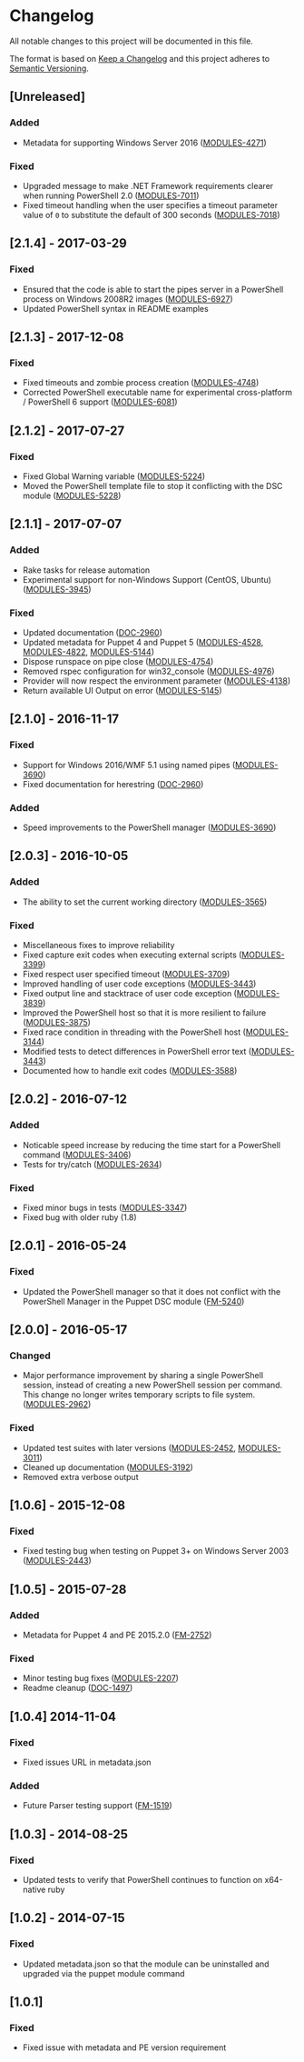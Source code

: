 # Changelog

All notable changes to this project will be documented in this file.

The format is based on [Keep a Changelog](http://keepachangelog.com/en/1.0.0/) and this project adheres to [Semantic Versioning](http://semver.org/spec/v2.0.0.html).

## [Unreleased]

### Added

- Metadata for supporting Windows Server 2016 ([MODULES-4271](https://tickets.puppetlabs.com/browse/MODULES-4271))

### Fixed

- Upgraded message to make .NET Framework requirements clearer when running PowerShell 2.0 ([MODULES-7011](https://tickets.puppetlabs.com/browse/MODULES-7011))
- Fixed timeout handling when the user specifies a timeout parameter value of `0` to substitute the default of 300 seconds ([MODULES-7018](https://tickets.puppetlabs.com/browse/MODULES-7018))

## [2.1.4] - 2017-03-29

### Fixed

- Ensured that the code is able to start the pipes server in a PowerShell process on Windows 2008R2 images ([MODULES-6927](https://tickets.puppetlabs.com/browse/MODULES-6927))
- Updated PowerShell syntax in README examples

## [2.1.3] - 2017-12-08

### Fixed

- Fixed timeouts and zombie process creation ([MODULES-4748](https://tickets.puppetlabs.com/browse/MODULES-4748))
- Corrected PowerShell executable name for experimental cross-platform / PowerShell 6 support ([MODULES-6081](https://tickets.puppetlabs.com/browse/MODULES-6081))

## [2.1.2] - 2017-07-27

### Fixed

- Fixed Global Warning variable ([MODULES-5224](https://tickets.puppetlabs.com/browse/MODULES-5224))
- Moved the PowerShell template file to stop it conflicting with the DSC module ([MODULES-5228](https://tickets.puppetlabs.com/browse/MODULES-5228))

## [2.1.1] - 2017-07-07

### Added

- Rake tasks for release automation
- Experimental support for non-Windows Support (CentOS, Ubuntu) ([MODULES-3945](https://tickets.puppetlabs.com/browse/MODULES-3945))

### Fixed

- Updated documentation ([DOC-2960](https://tickets.puppetlabs.com/browse/DOC-2960))
- Updated metadata for Puppet 4 and Puppet 5 ([MODULES-4528](https://tickets.puppetlabs.com/browse/MODULES-4528), [MODULES-4822](https://tickets.puppetlabs.com/browse/MODULES-4822), [MODULES-5144](https://tickets.puppetlabs.com/browse/MODULES-5144))
- Dispose runspace on pipe close ([MODULES-4754](https://tickets.puppetlabs.com/browse/MODULES-4754))
- Removed rspec configuration for win32_console ([MODULES-4976](https://tickets.puppetlabs.com/browse/MODULES-4976))
- Provider will now respect the environment parameter ([MODULES-4138](https://tickets.puppetlabs.com/browse/MODULES-4138))
- Return available UI Output on error ([MODULES-5145](https://tickets.puppetlabs.com/browse/MODULES-5145))

## [2.1.0] - 2016-11-17

### Fixed

- Support for Windows 2016/WMF 5.1 using named pipes ([MODULES-3690](https://tickets.puppetlabs.com/browse/MODULES-3690))
- Fixed documentation for herestring ([DOC-2960](https://tickets.puppetlabs.com/browse/DOC-2960))

### Added

- Speed improvements to the PowerShell manager ([MODULES-3690](https://tickets.puppetlabs.com/browse/MODULES-3690))

## [2.0.3] - 2016-10-05

### Added

- The ability to set the current working directory ([MODULES-3565](https://tickets.puppetlabs.com/browse/MODULES-3565))

### Fixed

- Miscellaneous fixes to improve reliability
- Fixed capture exit codes when executing external scripts ([MODULES-3399](https://tickets.puppetlabs.com/browse/MODULES-3399))
- Fixed respect user specified timeout ([MODULES-3709](https://tickets.puppetlabs.com/browse/MODULES-3709))
- Improved handling of user code exceptions ([MODULES-3443](https://tickets.puppetlabs.com/browse/MODULES-3443))
- Fixed output line and stacktrace of user code exception ([MODULES-3839](https://tickets.puppetlabs.com/browse/MODULES-3839))
- Improved the PowerShell host so that it is more resilient to failure ([MODULES-3875](https://tickets.puppetlabs.com/browse/MODULES-3875))
- Fixed race condition in threading with the PowerShell host ([MODULES-3144](https://tickets.puppetlabs.com/browse/MODULES-3144))
- Modified tests to detect differences in PowerShell error text ([MODULES-3443](https://tickets.puppetlabs.com/browse/MODULES-3443))
- Documented how to handle exit codes ([MODULES-3588](https://tickets.puppetlabs.com/browse/MODULES-3588))

## [2.0.2] - 2016-07-12

### Added

- Noticable speed increase by reducing the time start for a PowerShell command ([MODULES-3406](https://tickets.puppetlabs.com/browse/MODULES-3406))
- Tests for try/catch ([MODULES-2634](https://tickets.puppetlabs.com/browse/MODULES-2634))

### Fixed

- Fixed minor bugs in tests ([MODULES-3347](https://tickets.puppetlabs.com/browse/MODULES-3347))
- Fixed bug with older ruby (1.8)

## [2.0.1] - 2016-05-24

### Fixed

- Updated the PowerShell manager so that it does not conflict with the PowerShell Manager in the Puppet DSC module ([FM-5240](https://tickets.puppetlabs.com/browse/FM-5240))

## [2.0.0] - 2016-05-17

### Changed

- Major performance improvement by sharing a single PowerShell session, instead of creating a new PowerShell session per command. This change no longer writes temporary scripts to file system. ([MODULES-2962](https://tickets.puppetlabs.com/browse/MODULES-2962))

### Fixed

- Updated test suites with later versions ([MODULES-2452](https://tickets.puppetlabs.com/browse/MODULES-2452), [MODULES-3011](https://tickets.puppetlabs.com/browse/MODULES-3011))
- Cleaned up documentation ([MODULES-3192](https://tickets.puppetlabs.com/browse/MODULES-3192))
- Removed extra verbose output 

## [1.0.6] - 2015-12-08

### Fixed

- Fixed testing bug when testing on Puppet 3+ on Windows Server 2003 ([MODULES-2443](https://tickets.puppetlabs.com/browse/MODULES-2443))

## [1.0.5] - 2015-07-28

### Added

- Metadata for Puppet 4 and PE 2015.2.0 ([FM-2752](https://tickets.puppetlabs.com/browse/FM-2752))

### Fixed

- Minor testing bug fixes ([MODULES-2207](https://tickets.puppetlabs.com/browse/MODULES-2207))
- Readme cleanup ([DOC-1497](https://tickets.puppetlabs.com/browse/DOC-1497))

## [1.0.4] 2014-11-04

### Fixed

- Fixed issues URL in metadata.json

### Added

- Future Parser testing support ([FM-1519](https://tickets.puppetlabs.com/browse/FM-1519))

## [1.0.3] - 2014-08-25

### Fixed 

- Updated tests to verify that PowerShell continues to function on x64-native ruby

## [1.0.2] - 2014-07-15

### Fixed

- Updated metadata.json so that the module can be uninstalled and upgraded via the puppet module command

## [1.0.1]

### Fixed

- Fixed issue with metadata and PE version requirement